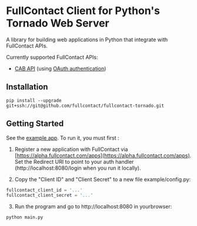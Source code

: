 # FullContact Client for Python's Tornado Web Server

A library for building web applications in Python that integrate with FullContact APIs.

Currently supported FullContact APIs:
* [CAB API](https://github.com/fullcontact/cabapi/blob/master/doc/SCHEMA.md) (using [OAuth
  authentication](https://github.com/fullcontact/OAuthService/blob/master/doc/auth_endpoint_spec.md))

## Installation

```
pip install --upgrade git+ssh://git@github.com/fullcontact/fullcontact-tornado.git
```

## Getting Started

See the [example app](/example). To run it, you must first :

1) Register a new application with FullContact via [https://alpha.fullcontact.com/apps](https://alpha.fullcontact.com/apps).
   Set the Redirect URI to point to your auth handler (http://localhost:8080/login when you run it locally).

2) Copy the "Client ID" and "Client Secret" to a new file example/config.py:

  ```python
  fullcontact_client_id = '...'
  fullcontact_client_secret = '...'
  ```

3) Run the program and go to http://localhost:8080 in yourbrowser:

  ```
  python main.py
  ```
